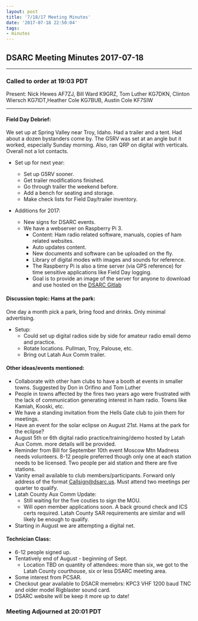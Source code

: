 ```yaml
---
layout: post
title: '7/18/17 Meeting Minutes'
date: '2017-07-18 22:50:04'
tags:
- minutes
---
```



## DSARC Meeting Minutes 2017-07-18

---

### Called to order at 19:03 PDT

Present: Nick Hewes AF7ZJ, Bill Ward K9GRZ, Tom Luther KG7DKN, Clinton Wiersch KG7IDT,Heather Cole KG7BUB, Austin Cole KF7SIW

---

#### Field Day Debrief:  
We set up at Spring Valley near Troy, Idaho. Had a trailer and a tent. Had about a dozen bystanders come by. The G5RV was set at an angle but it worked, especially Sunday morning. Also, ran QRP on digital with verticals.  Overall not a lot contacts. 

* Set up for next year: 
    * Set up G5RV sooner.
    * Get trailer modifications finished. 
    * Go through trailer the weekend before.
    * Add a bench for seating and storage. 
    * Make check lists for Field Day/trailer inventory. 
    
* Additions for 2017: 
    * New signs for DSARC events. 
    * We have a webserver on Raspberry Pi 3.
        * Content: Ham radio related software, manuals, copies of ham related websites.
        * Auto updates content. 
        * New documents and software can be uploaded on the fly. 
        * Library of digital modes with images and sounds for reference. 
        * The Raspberry Pi is also a time server (via GPS reference) for time sensitive applications like Field Day logging.
        * Goal is to provide an image of the server for anyone to download and use hosted on the [DSARC Gitlab](https://gitlab.com/dsarc)

#### Discussion topic: Hams at the park:  
One day a month pick a park, bring food and drinks. Only minimal advertising. 

* Setup:
    * Could set up digital radios side by side for amateur radio email demo and practice.
    * Rotate locations. Pullman, Troy, Palouse, etc. 
    * Bring out Latah Aux Comm trailer. 

#### Other ideas/events mentioned:  

* Collaborate with other ham clubs to have a booth at events in smaller towns. Suggested by Don in Orifino and Tom Luther 
* People in towns affected by the fires two years ago were frustrated with the lack of communication generating interest in ham radio. Towns like Kamiah, Kooski, etc.
* We have a standing invitation from the Hells Gate club to join them for meetings.
* Have an event for the solar eclipse on August 21st. Hams at the park for the eclipse? 
* August 5th or 6th digital radio practice/training/demo hosted by Latah Aux Comm. more details will be provided.
* Reminder from Bill for September 10th event Moscow Mtn Madness needs volunteers. 8-12 people preferred though only one at each station needs to be licensed. Two people per aid station and there are five stations.
* Vanity email available to club members/participants. Forward only address of the format Callsign@dsarc.us. Must attend two meetings per quarter to qualify.
* Latah County Aux Comm Update: 
    * Still waiting for the five couties to sign the MOU. 
    * Will open member applications soon. A back ground check and ICS certs required. Latah County SAR requirements are similar and will likely be enough to qualify.
* Starting in August we are attempting a digital net.

#### Technician Class:  
* 6-12 people signed up.
* Tentatively end of August - beginning of Sept.
    * Location TBD on quantity of attendees:  more than six, we got to the Latah County courthouse, six or less DSARC meeting area. 
* Some interest from PCSAR. 
* Checkout gear available to DSACR memebrs: KPC3 VHF 1200 baud TNC and older model Rigblaster sound card.
* DSARC website will be keep it more up to date!

### Meeting Adjourned at 20:01 PDT

